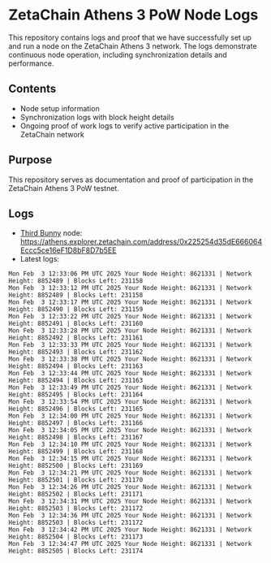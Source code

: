 # ZetaChain Athens 3 PoW Node Logs
This repository contains logs and proof that we have successfully set up and run a node on the ZetaChain Athens 3 network. The logs demonstrate continuous node operation, including synchronization details and performance.

## Contents
- Node setup information
- Synchronization logs with block height details
- Ongoing proof of work logs to verify active participation in the ZetaChain network

## Purpose
This repository serves as documentation and proof of participation in the ZetaChain Athens 3 PoW testnet.

## Logs

- [Third Bunny](https://thirdbunny.xyz/) node: https://athens.explorer.zetachain.com/address/0x225254d35dE666064Eccc5ce16eF1D8bF8D7b5EE
- Latest logs:
```
Mon Feb  3 12:33:06 PM UTC 2025 Your Node Height: 8621331 | Network Height: 8852489 | Blocks Left: 231158
Mon Feb  3 12:33:12 PM UTC 2025 Your Node Height: 8621331 | Network Height: 8852489 | Blocks Left: 231158
Mon Feb  3 12:33:17 PM UTC 2025 Your Node Height: 8621331 | Network Height: 8852490 | Blocks Left: 231159
Mon Feb  3 12:33:22 PM UTC 2025 Your Node Height: 8621331 | Network Height: 8852491 | Blocks Left: 231160
Mon Feb  3 12:33:28 PM UTC 2025 Your Node Height: 8621331 | Network Height: 8852492 | Blocks Left: 231161
Mon Feb  3 12:33:33 PM UTC 2025 Your Node Height: 8621331 | Network Height: 8852493 | Blocks Left: 231162
Mon Feb  3 12:33:38 PM UTC 2025 Your Node Height: 8621331 | Network Height: 8852494 | Blocks Left: 231163
Mon Feb  3 12:33:44 PM UTC 2025 Your Node Height: 8621331 | Network Height: 8852494 | Blocks Left: 231163
Mon Feb  3 12:33:49 PM UTC 2025 Your Node Height: 8621331 | Network Height: 8852495 | Blocks Left: 231164
Mon Feb  3 12:33:54 PM UTC 2025 Your Node Height: 8621331 | Network Height: 8852496 | Blocks Left: 231165
Mon Feb  3 12:34:00 PM UTC 2025 Your Node Height: 8621331 | Network Height: 8852497 | Blocks Left: 231166
Mon Feb  3 12:34:05 PM UTC 2025 Your Node Height: 8621331 | Network Height: 8852498 | Blocks Left: 231167
Mon Feb  3 12:34:10 PM UTC 2025 Your Node Height: 8621331 | Network Height: 8852499 | Blocks Left: 231168
Mon Feb  3 12:34:15 PM UTC 2025 Your Node Height: 8621331 | Network Height: 8852500 | Blocks Left: 231169
Mon Feb  3 12:34:21 PM UTC 2025 Your Node Height: 8621331 | Network Height: 8852501 | Blocks Left: 231170
Mon Feb  3 12:34:26 PM UTC 2025 Your Node Height: 8621331 | Network Height: 8852502 | Blocks Left: 231171
Mon Feb  3 12:34:31 PM UTC 2025 Your Node Height: 8621331 | Network Height: 8852503 | Blocks Left: 231172
Mon Feb  3 12:34:36 PM UTC 2025 Your Node Height: 8621331 | Network Height: 8852503 | Blocks Left: 231172
Mon Feb  3 12:34:42 PM UTC 2025 Your Node Height: 8621331 | Network Height: 8852504 | Blocks Left: 231173
Mon Feb  3 12:34:47 PM UTC 2025 Your Node Height: 8621331 | Network Height: 8852505 | Blocks Left: 231174
```
